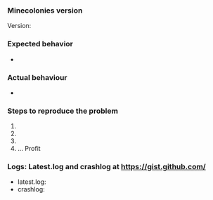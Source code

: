 <!-- If you are making a bug report, please fill out this template as best as possible, this will help 
     us to understand your issue much easier. -->
### Minecolonies version
<!-- Exact version, eg: 0.9.126-ALPHA or 0.9.2-RELEASE, please don't just give the Minecraft version you're playing.
Before reporting: Update to the newest minecolonies alpha and see if your issue might be fixed already.
-->

Version: 

### Expected behavior
<!-- What would you expect to see if this feature was working as intended? -->

- <!-- Description here -->

### Actual behaviour
<!-- What actually happens when this feature is used in it's current state? 
     Try to give as much detail as possible here to help us properly understand the issue. -->

- <!-- Description here -->

<!-- If you have any videos, images or logs relating to this issue, please post them here also. -->

### Steps to reproduce the problem
<!-- What should we do to make this issue show up in our own game? 
     Try to give as much detail as possible here too so it's easier for us to reproduce this issue. -->

1. <!-- Do this -->
2. <!-- And then this -->
3. <!-- So that this happens -->
4. ... Profit

### Logs: Latest.log and crashlog at https://gist.github.com/
<!-- Add your latest.log and crashlog(if you got one) to https://gist.github.com/ and put the link below. Those are often important in figuring out where issues are. -->
- latest.log:
- crashlog:
